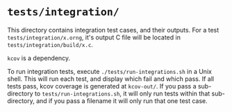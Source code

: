 # `tests/integration/`
This directory contains integration test cases, and their outputs. For a test `tests/integration/x.orng`, it's output C file will be located in `tests/integration/build/x.c`.

`kcov` is a dependency.

To run integration tests, execute `./tests/run-integrations.sh` in a Unix shell. This will run each test, and display which fail and which pass. If all tests pass, kcov coverage is generated at `kcov-out/`. If you pass a sub-directory to `tests/run-integrations.sh`, it will only run tests within that sub-directory, and if you pass a filename it will only run that one test case.